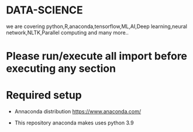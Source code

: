 # DATA-SCIENCE
we are covering python,R,anaconda,tensorflow,ML,AI,Deep learning,neural network,NLTK,Parallel computing and many more..

# Please run/execute all import before executing any section
# Required setup
  
   * Annaconda distribution
      https://www.anaconda.com/
      
   * This repository anaconda makes uses python 3.9
